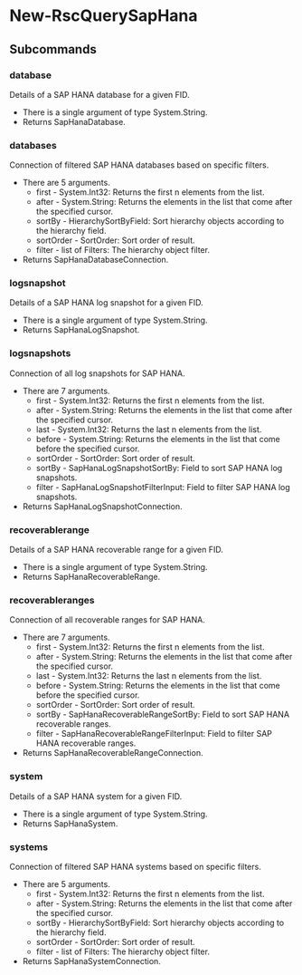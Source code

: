 # New-RscQuerySapHana
## Subcommands
### database
Details of a SAP HANA database for a given FID.

- There is a single argument of type System.String.
- Returns SapHanaDatabase.
### databases
Connection of filtered SAP HANA databases based on specific filters.

- There are 5 arguments.
    - first - System.Int32: Returns the first n elements from the list.
    - after - System.String: Returns the elements in the list that come after the specified cursor.
    - sortBy - HierarchySortByField: Sort hierarchy objects according to the hierarchy field.
    - sortOrder - SortOrder: Sort order of result.
    - filter - list of Filters: The hierarchy object filter.
- Returns SapHanaDatabaseConnection.
### logsnapshot
Details of a SAP HANA log snapshot for a given FID.

- There is a single argument of type System.String.
- Returns SapHanaLogSnapshot.
### logsnapshots
Connection of all log snapshots for SAP HANA.

- There are 7 arguments.
    - first - System.Int32: Returns the first n elements from the list.
    - after - System.String: Returns the elements in the list that come after the specified cursor.
    - last - System.Int32: Returns the last n elements from the list.
    - before - System.String: Returns the elements in the list that come before the specified cursor.
    - sortOrder - SortOrder: Sort order of result.
    - sortBy - SapHanaLogSnapshotSortBy: Field to sort SAP HANA log snapshots.
    - filter - SapHanaLogSnapshotFilterInput: Field to filter SAP HANA log snapshots.
- Returns SapHanaLogSnapshotConnection.
### recoverablerange
Details of a SAP HANA recoverable range for a given FID.

- There is a single argument of type System.String.
- Returns SapHanaRecoverableRange.
### recoverableranges
Connection of all recoverable ranges for SAP HANA.

- There are 7 arguments.
    - first - System.Int32: Returns the first n elements from the list.
    - after - System.String: Returns the elements in the list that come after the specified cursor.
    - last - System.Int32: Returns the last n elements from the list.
    - before - System.String: Returns the elements in the list that come before the specified cursor.
    - sortOrder - SortOrder: Sort order of result.
    - sortBy - SapHanaRecoverableRangeSortBy: Field to sort SAP HANA recoverable ranges.
    - filter - SapHanaRecoverableRangeFilterInput: Field to filter SAP HANA recoverable ranges.
- Returns SapHanaRecoverableRangeConnection.
### system
Details of a SAP HANA system for a given FID.

- There is a single argument of type System.String.
- Returns SapHanaSystem.
### systems
Connection of filtered SAP HANA systems based on specific filters.

- There are 5 arguments.
    - first - System.Int32: Returns the first n elements from the list.
    - after - System.String: Returns the elements in the list that come after the specified cursor.
    - sortBy - HierarchySortByField: Sort hierarchy objects according to the hierarchy field.
    - sortOrder - SortOrder: Sort order of result.
    - filter - list of Filters: The hierarchy object filter.
- Returns SapHanaSystemConnection.

